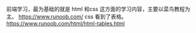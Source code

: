 前端学习，最为基础的就是 html 和css
这方面的学习内容，主要以菜鸟教程为主。
https://www.runoob.com/
css 看到了表格。
https://www.runoob.com/html/html-tables.html
